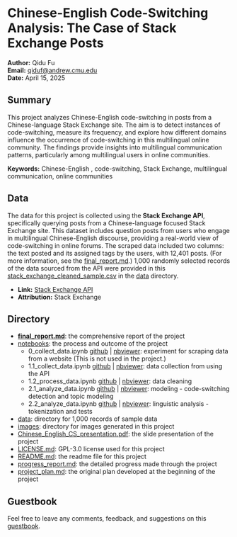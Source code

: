 # Chinese-English Code-Switching Analysis: The Case of Stack Exchange Posts

**Author:** Qidu Fu  
**Email:** qiduf@andrew.cmu.edu  
**Date:** April 15, 2025

## Summary

This project analyzes Chinese-English code-switching in posts from a Chinese-language Stack Exchange site. The aim is to detect instances of code-switching, measure its frequency, and explore how different domains influence the occurrence of code-switching in this multilingual online community. The findings provide insights into multilingual communication patterns, particularly among multilingual users in online communities.

**Keywords:** Chinese-English , code-switching, Stack Exchange, multilingual communication, online communities

## Data

The data for this project is collected using the **Stack Exchange API**, specifically querying posts from a Chinese-language focused Stack Exchange site. This dataset includes question posts from users who engage in multilingual Chinese-English discourse, providing a real-world view of code-switching in online forums. The scraped data included two columns: the text posted and its assigned tags by the users, with 12,401 posts. (For more information, see the [final_report.md](final_report.md).) 1,000 randomly selected records of the data sourced from the API were provided in this [stack_exchange_cleaned_sample.csv](data/stack_exchange_cleaned_sample.csv) in the [data](data/) directory. 

- **Link:** [Stack Exchange API](https://api.stackexchange.com/)
- **Attribution:** Stack Exchange

## Directory

- **[final_report.md](#final_report.md)**: the comprehensive report of the project 
- [notebooks](notebooks/): the process and outcome of the project
    - 0_collect_data.ipynb [github](notebooks/0_collect_data.ipynb) | [nbviewer](https://nbviewer.org/github/Data-Science-for-Linguists-2025/Chinese-English-Code-Switching-Analysis/blob/ff9caf7466e974b2a63627bd47a40c5941afd29a/notebooks/0_collect_data.ipynb): experiment for scraping data from a website (This is not used in the project.)
    - 1.1_collect_data.ipynb [github](notebooks/1.1_collect_data.ipynb) | [nbviewer](https://nbviewer.org/github/Data-Science-for-Linguists-2025/Chinese-English-Code-Switching-Analysis/blob/ff9caf7466e974b2a63627bd47a40c5941afd29a/notebooks/1.1_collect_data.ipynb): data collection from using the API
    - 1.2_process_data.ipynb [github](notebooks/1.2_process_data.ipynb) | [nbviewer](https://nbviewer.org/github/Data-Science-for-Linguists-2025/Chinese-English-Code-Switching-Analysis/blob/06e28eccea6bdfab3ab529cc55cb8bca543dc4f5/notebooks/1.2_process_data.ipynb#2-process-the-stack-exchange-data-the-title-column): data cleaning
    - 2.1_analyze_data.ipynb [github](notebooks/2.1_analyze_data.ipynb) | [nbviewer](https://nbviewer.org/github/Data-Science-for-Linguists-2025/Chinese-English-Code-Switching-Analysis/blob/main/notebooks/2.1_analyze_data.ipynb): modeling - code-switching detection and topic modeling
    - 2.2_analyze_data.ipynb [github](notebooks/2.2_analyze_data.ipynb) | [nbviewer](https://nbviewer.org/github/Data-Science-for-Linguists-2025/Chinese-English-Code-Switching-Analysis/blob/main/notebooks/2.2_analyze_data.ipynb): linguistic analysis - tokenization and tests
- [data](data/): directory for 1,000 records of sample data
- [images](images/): directory for images generated in this project
- [Chinese_English_CS_presentation.pdf](Chinese_English_CS_presentation.pdf): the slide presentation of the project
- [LICENSE.md](LICENSE.md): GPL-3.0 license used for this project
- [README.md](README.md): the readme file for this project
- [progress_report.md](progress_report.md): the detailed progress made through the project
- [project_plan.md](project_plan.md): the original plan developed at the beginning of the project

## Guestbook
Feel free to leave any comments, feedback, and suggestions on this [guestbook](https://github.com/Data-Science-for-Linguists-2025/Class-Lounge/blob/main/guestbooks/qidu.md).
